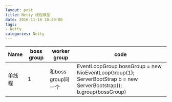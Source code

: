```yaml
---
layout: post
title: Netty 线程模型
date: 2016-11-16 10:20:00
tags:
- Netty
categories: Netty
---
```




|    Name          |  boss group |    worker group    |                                                                               code                                                               |
| ---------------- | ----------- | ------------------ | ------------------------------------------------------------------------------------------------------------------------------------------------ |
| 单线程           |       1     | 和boss group同一个  | EventLoopGroup bossGroup = new NioEventLoopGroup(1); ServerBootStrap b = new ServerBootstrap();<br> b.group(bossGroup)                           |              
